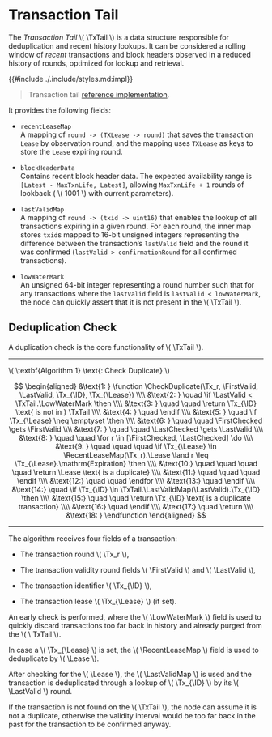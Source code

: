 $$
\newcommand \TxTail {\mathrm{TxTail}}
\newcommand \function {\textbf{function }}
\newcommand \return {\textbf{return }}
\newcommand \endfunction {\textbf{end function}}
\newcommand \if {\textbf{if }}
\newcommand \then {\textbf{ then}}
\newcommand \endif {\textbf{end if}}
\newcommand \for {\textbf{for }}
\newcommand \do {\textbf{ do}}
\newcommand \endfor {\textbf{end for}}
\newcommand \comment {\qquad \small \textsf}
\newcommand \CheckDuplicate {\mathrm{CheckDuplicate}}
\newcommand \Tx {\mathrm{Tx}}
\newcommand \ID {\mathrm{ID}}
\newcommand \Lease {\mathrm{Lease}}
\newcommand \FirstValid {\mathrm{FirstValid}}
\newcommand \LastValid {\mathrm{LastValid}}
\newcommand \LowWaterMark {\mathrm{LowWaterMark}}
\newcommand \FirstChecked {\mathrm{FirstChecked}}
\newcommand \LastChecked {\mathrm{LastChecked}}
\newcommand \RecentLeaseMap {\mathrm{RecentLeaseMap}}
\newcommand \LastValidMap {\mathrm{LastValidMap}}
$$

# Transaction Tail

The _Transaction Tail_ \\( \TxTail \\) is a data structure responsible for deduplication
and recent history lookups. It can be considered a rolling window of _recent_ transactions
and block headers observed in a reduced history of rounds, optimized for lookup
and retrieval.

{{#include ./.include/styles.md:impl}}
> Transaction tail [reference implementation](https://github.com/algorand/go-algorand/blob/55011f93fddb181c643f8e3f3d3391b62832e7cd/ledger/txtail.go#L46).

It provides the following fields:

- `recentLeaseMap`\
A mapping of `round -> (TXLease -> round)` that saves the transaction `Lease` by
observation round, and the mapping uses `TXLease` as keys to store the `Lease` expiring
round.

- `blockHeaderData`\
Contains recent block header data. The expected availability range is `[Latest - MaxTxnLife, Latest]`,
allowing `MaxTxnLife + 1` rounds of lookback ( \\( 1001 \\) with current parameters).

- `lastValidMap`\
A mapping of `round -> (txid -> uint16)` that enables the lookup of all transactions
expiring in a given round. For each round, the inner map stores `txid`s mapped to
16-bit unsigned integers representing the difference between the transaction’s `lastValid`
field and the round it was confirmed (`lastValid > confirmationRound` for all confirmed transactions).

- `lowWaterMark`\
An unsigned 64-bit integer representing a round number such that for any transactions
where the `lastValid` field is `lastValid < lowWaterMark`, the node can quickly assert
that it is not present in the \\( \TxTail \\).

## Deduplication Check

A duplication check is the core functionality of \\( \TxTail \\).

---

\\( \textbf{Algorithm 1} \text{: Check Duplicate} \\)

$$
\begin{aligned}
&\text{1: } \function \CheckDuplicate(\Tx_r, \FirstValid, \LastValid, \Tx_{\ID}, \Tx_{\Lease}) \\\\
&\text{2: } \quad \if \LastValid < \TxTail.\LowWaterMark \then \\\\
&\text{3: } \quad \quad \return \Tx_{\ID} \text{ is not in } \TxTail \\\\
&\text{4: } \quad \endif \\\\
&\text{5: } \quad \if \Tx_{\Lease} \neq \emptyset \then \\\\
&\text{6: } \quad \quad \FirstChecked \gets \FirstValid \\\\
&\text{7: } \quad \quad \LastChecked \gets \LastValid \\\\
&\text{8: } \quad \quad \for r \in [\FirstChecked, \LastChecked] \do \\\\
&\text{9: } \quad \quad \quad \if \Tx_{\Lease} \in \RecentLeaseMap(\Tx_r).\Lease \land r \leq \Tx_{\Lease}.\mathrm{Expiration} \then \\\\
&\text{10:} \quad \quad \quad \quad \return \Lease \text{ is a duplicate} \\\\
&\text{11:} \quad \quad \quad \endif \\\\
&\text{12:} \quad \quad \endfor \\\\
&\text{13:} \quad \endif \\\\
&\text{14:} \quad \if \Tx_{\ID} \in \TxTail.\LastValidMap(\LastValid).\Tx_{\ID} \then \\\\
&\text{15:} \quad \quad \return \Tx_{\ID} \text{ is a duplicate transaction} \\\\
&\text{16:} \quad \endif \\\\
&\text{17:} \quad \return \\\\
&\text{18: } \endfunction
\end{aligned}
$$

---

The algorithm receives four fields of a transaction:

- The transaction round \\( \Tx_r \\),

- The transaction validity round fields \\( \FirstValid \\) and \\( \LastValid \\),

- The transaction identifier \\( \Tx_{\ID} \\),

- The transaction lease \\( \Tx_{\Lease} \\) (if set).

An early check is performed, where the \\( \LowWaterMark \\) field is used to quickly
discard transactions too far back in history and already purged from the \\( \ TxTail \\).

In case a \\( \Tx_{\Lease} \\) is set, the \\( \RecentLeaseMap \\) field is used
to deduplicate by \\( \Lease \\).

After checking for the \\( \Lease \\), the \\( \LastValidMap \\) is used and the 
transaction is deduplicated through a lookup of \\( \Tx_{\ID} \\) by its \\( \LastValid \\)
round.

If the transaction is not found on the \\( \TxTail \\), the node can assume it is
not a duplicate, otherwise the validity interval would be too far back in the past
for the transaction to be confirmed anyway.